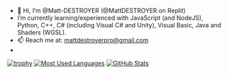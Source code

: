 - 👋 Hi, I’m @Matt-DESTROYER (@MattDESTROYER on Replit)
- I’m currently learning/experienced with JavaScript (and NodeJS), Python, C++, C# (including Visual C# and Unity), Visual Basic, Java and Shaders (WGSL).
- 📫 Reach me at: mattdestroyerpro@gmail.com
- 
[![trophy](https://github-profile-trophy.vercel.app/?username=Matt-DESTROYER)](https://github.com/Matt-DESTROYER)
[![Most Used Languages](https://github-readme-stats.vercel.app/api/top-langs/?username=Matt-DESTROYER&theme=gruvbox_light)](https://github.com/Matt-DESTROYER)
[![GitHub Stats](https://github-readme-stats.vercel.app/api?username=Matt-DESTROYER&show_icons=true&count_private=true&theme=gruvbox_light)](https://github.com/Matt-DESTROYER)
